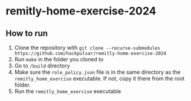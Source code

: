 # remitly-home-exercise-2024

## How to run

1. Clone the repository with `git clone --recurse-submodules https://github.com/hackpulsar/remitly-home-exercise-2024`
2. Run `make` in the folder you cloned to
3. Go to `/build` directory
4. Make sure the `role_policy.json` file is in the same directory as the `remitly_home_exercise` executable. If not, copy it there from the root folder.
5. Run the `remitly_home_exercise` executable
